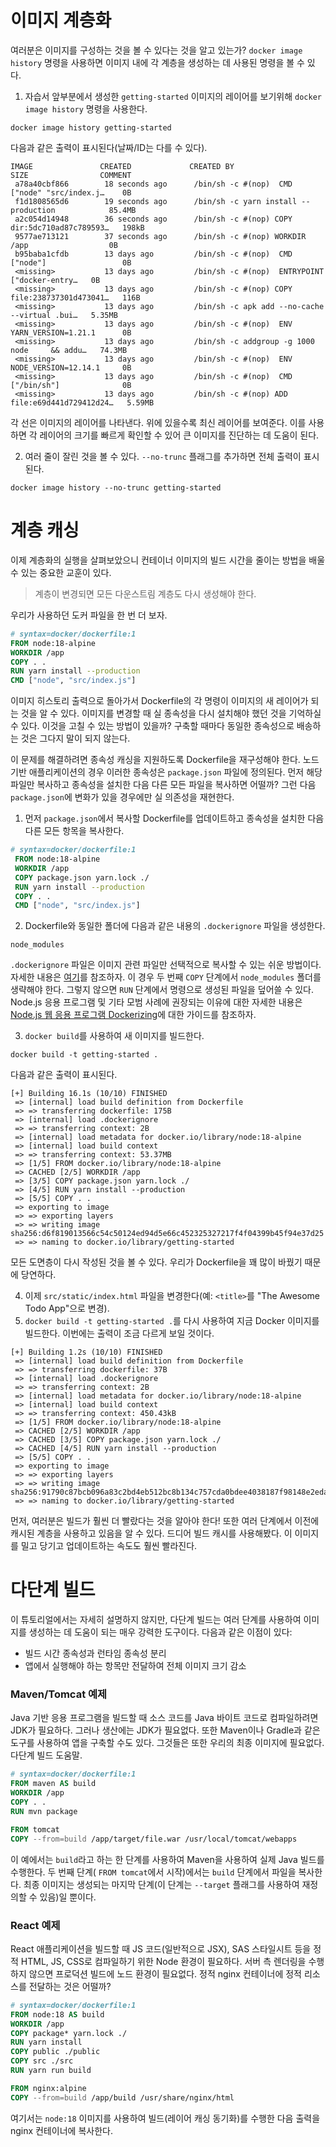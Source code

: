 # 이미지 계층화

여러분은 이미지를 구성하는 것을 볼 수 있다는 것을 알고 있는가? `docker image history` 명령을
사용하면 이미지 내에 각 계층을 생성하는 데 사용된 명령을 볼 수 있다.

1. 자습서 앞부분에서 생성한 `getting-started` 이미지의 레이어를 보기위해 `docker image history`
명령을 사용한다.

```
docker image history getting-started
```

다음과 같은 출력이 표시된다(날짜/ID는 다를 수 있다).

```
IMAGE               CREATED             CREATED BY                                      SIZE                COMMENT
 a78a40cbf866        18 seconds ago      /bin/sh -c #(nop)  CMD ["node" "src/index.j…    0B                  
 f1d1808565d6        19 seconds ago      /bin/sh -c yarn install --production            85.4MB              
 a2c054d14948        36 seconds ago      /bin/sh -c #(nop) COPY dir:5dc710ad87c789593…   198kB               
 9577ae713121        37 seconds ago      /bin/sh -c #(nop) WORKDIR /app                  0B                  
 b95baba1cfdb        13 days ago         /bin/sh -c #(nop)  CMD ["node"]                 0B                  
 <missing>           13 days ago         /bin/sh -c #(nop)  ENTRYPOINT ["docker-entry…   0B                  
 <missing>           13 days ago         /bin/sh -c #(nop) COPY file:238737301d473041…   116B                
 <missing>           13 days ago         /bin/sh -c apk add --no-cache --virtual .bui…   5.35MB              
 <missing>           13 days ago         /bin/sh -c #(nop)  ENV YARN_VERSION=1.21.1      0B                  
 <missing>           13 days ago         /bin/sh -c addgroup -g 1000 node     && addu…   74.3MB              
 <missing>           13 days ago         /bin/sh -c #(nop)  ENV NODE_VERSION=12.14.1     0B                  
 <missing>           13 days ago         /bin/sh -c #(nop)  CMD ["/bin/sh"]              0B                  
 <missing>           13 days ago         /bin/sh -c #(nop) ADD file:e69d441d729412d24…   5.59MB
```

각 선은 이미지의 레이어를 나타낸다. 위에 있을수록 최신 레이어를 보여준다. 이를 사용하면 각 레이어의 크기를
빠르게 확인할 수 있어 큰 이미지를 진단하는 데 도움이 된다.

2. 여러 줄이 잘린 것을 볼 수 있다. `--no-trunc` 플래그를 추가하면 전체 출력이 표시된다.

```
docker image history --no-trunc getting-started
```

# 계층 캐싱

이제 계층화의 실행을 살펴보았으니 컨테이너 이미지의 빌드 시간을 줄이는 방법을 배울 수 있는 중요한 교훈이
있다.

> 계층이 변경되면 모든 다운스트림 계층도 다시 생성해야 한다.

우리가 사용하던 도커 파일을 한 번 더 보자.

```dockerfile
# syntax=docker/dockerfile:1
FROM node:18-alpine
WORKDIR /app
COPY . .
RUN yarn install --production
CMD ["node", "src/index.js"]
```

이미지 히스토리 출력으로 돌아가서 Dockerfile의 각 명령이 이미지의 새 레이어가 되는 것을 알 수 있다.
이미지를 변경할 때 실 종속성을 다시 설치해야 했던 것을 기억하실 수 있다. 이것을 고칠 수 있는 방법이
있을까? 구축할 때마다 동일한 종속성으로 배송하는 것은 그다지 말이 되지 않는다.

이 문제를 해결하려면 종속성 캐싱을 지원하도록 Dockerfile을 재구성해야 한다. 노드 기반 애플리케이션의
경우 이러한 종속성은 `package.json` 파일에 정의된다. 먼저 해당 파일만 복사하고 종속성을 설치한 다음
다른 모든 파일을 복사하면 어떨까? 그런 다음 `package.json`에 변화가 있을 경우에만 실 의존성을
재현한다.

1. 먼저 `package.json`에서 복사할 Dockerfile를 업데이트하고 종속성을 설치한 다음 다른 모든 항목을
복사한다.

```dockerfile
# syntax=docker/dockerfile:1
 FROM node:18-alpine
 WORKDIR /app
 COPY package.json yarn.lock ./
 RUN yarn install --production
 COPY . .
 CMD ["node", "src/index.js"]
```

2. Dockerfile와 동일한 폴더에 다음과 같은 내용의 `.dockerignore` 파일을 생성한다.

```
node_modules
```

`.dockerignore` 파일은 이미지 관련 파일만 선택적으로 복사할 수 있는 쉬운 방법이다. 자세한 내용은
[여기](https://docs.docker.com/engine/reference/builder/#dockerignore-file)를
참조하자. 이 경우 두 번째 `COPY` 단계에서 `node_modules` 폴더를 생략해야 한다. 그렇지 않으면 `RUN`
단계에서 명령으로 생성된 파일을 덮어쓸 수 있다. Node.js 응용 프로그램 및 기타 모범 사례에 권장되는
이유에 대한 자세한 내용은 [Node.js 웹 응용 프로그램 Dockerizing](https://nodejs.org/en/docs/guides/nodejs-docker-webapp)에
대한 가이드를 참조하자.

3. `docker build`를 사용하여 새 이미지를 빌드한다.

```
docker build -t getting-started .
```

다음과 같은 출력이 표시된다.

```
[+] Building 16.1s (10/10) FINISHED
 => [internal] load build definition from Dockerfile
 => => transferring dockerfile: 175B
 => [internal] load .dockerignore
 => => transferring context: 2B
 => [internal] load metadata for docker.io/library/node:18-alpine
 => [internal] load build context
 => => transferring context: 53.37MB
 => [1/5] FROM docker.io/library/node:18-alpine
 => CACHED [2/5] WORKDIR /app
 => [3/5] COPY package.json yarn.lock ./
 => [4/5] RUN yarn install --production
 => [5/5] COPY . .
 => exporting to image
 => => exporting layers
 => => writing image     sha256:d6f819013566c54c50124ed94d5e66c452325327217f4f04399b45f94e37d25
 => => naming to docker.io/library/getting-started
```

모든 도면층이 다시 작성된 것을 볼 수 있다. 우리가 Dockerfile을 꽤 많이 바꿨기 때문에 당연하다.

4. 이제 `src/static/index.html` 파일을 변경한다(예: `<title>`를 "The Awesome Todo
App"으로 변경).
5. `docker build -t getting-started .`를 다시 사용하여 지금 Docker 이미지를 빌드한다.
이번에는 출력이 조금 다르게 보일 것이다.

```
[+] Building 1.2s (10/10) FINISHED
 => [internal] load build definition from Dockerfile
 => => transferring dockerfile: 37B
 => [internal] load .dockerignore
 => => transferring context: 2B
 => [internal] load metadata for docker.io/library/node:18-alpine
 => [internal] load build context
 => => transferring context: 450.43kB
 => [1/5] FROM docker.io/library/node:18-alpine
 => CACHED [2/5] WORKDIR /app
 => CACHED [3/5] COPY package.json yarn.lock ./
 => CACHED [4/5] RUN yarn install --production
 => [5/5] COPY . .
 => exporting to image
 => => exporting layers
 => => writing image     sha256:91790c87bcb096a83c2bd4eb512bc8b134c757cda0bdee4038187f98148e2eda
 => => naming to docker.io/library/getting-started
```

먼저, 여러분은 빌드가 훨씬 더 빨랐다는 것을 알아야 한다! 또한 여러 단계에서 이전에 캐시된 계층을 사용하고
있음을 알 수 있다. 드디어 빌드 캐시를 사용해봤다. 이 이미지를 밀고 당기고 업데이트하는 속도도 훨씬
빨라진다.

# 다단계 빌드

이 튜토리얼에서는 자세히 설명하지 않지만, 다단계 빌드는 여러 단계를 사용하여 이미지를 생성하는 데 도움이
되는 매우 강력한 도구이다. 다음과 같은 이점이 있다:

- 빌드 시간 종속성과 런타임 종속성 분리
- 앱에서 실행해야 하는 항목만 전달하여 전체 이미지 크기 감소

### Maven/Tomcat 예제
Java 기반 응용 프로그램을 빌드할 때 소스 코드를 Java 바이트 코드로 컴파일하려면 JDK가 필요하다.
그러나 생산에는 JDK가 필요없다. 또한 Maven이나 Gradle과 같은 도구를 사용하여 앱을 구축할 수도 있다.
그것들은 또한 우리의 최종 이미지에 필요없다. 다단계 빌드 도움말.

```dockerfile
# syntax=docker/dockerfile:1
FROM maven AS build
WORKDIR /app
COPY . .
RUN mvn package

FROM tomcat
COPY --from=build /app/target/file.war /usr/local/tomcat/webapps
```

이 예에서는 `build`라고 하는 한 단계를 사용하여 Maven을 사용하여 실제 Java 빌드를 수행한다. 두 번째
단계( `FROM tomcat`에서 시작)에서는 `build` 단계에서 파일을 복사한다. 최종 이미지는 생성되는 마지막
단계(이 단계는 `--target` 플래그를 사용하여 재정의할 수 있음)일 뿐이다.

### React 예제

React 애플리케이션을 빌드할 때 JS 코드(일반적으로 JSX), SAS 스타일시트 등을 정적 HTML, JS,
CSS로 컴파일하기 위한 Node 환경이 필요하다. 서버 측 렌더링을 수행하지 않으면 프로덕션 빌드에 노드
환경이 필요없다. 정적 nginx 컨테이너에 정적 리소스를 전달하는 것은 어떨까?

```dockerfile
# syntax=docker/dockerfile:1
FROM node:18 AS build
WORKDIR /app
COPY package* yarn.lock ./
RUN yarn install
COPY public ./public
COPY src ./src
RUN yarn run build

FROM nginx:alpine
COPY --from=build /app/build /usr/share/nginx/html
```

여기서는 `node:18` 이미지를 사용하여 빌드(레이어 캐싱 동기화)를 수행한 다음 출력을 nginx 컨테이너에
복사한다.